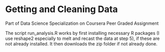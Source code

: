 # Getting and Cleaning Data
Part of  Data Science Specialization on Coursera
Peer Graded Assignment

The script run_analysis.R works by first installing necessary R packages 
(I use reshape2 especially to melt and recast the data at step 5), if these
are not already installed. It then downloads the zip folder if not already 
done.
